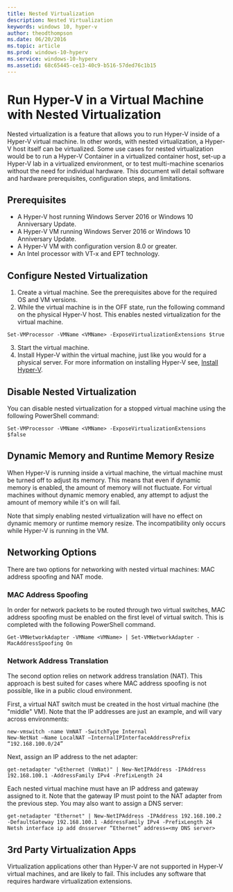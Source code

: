 ```yaml
---
title: Nested Virtualization
description: Nested Virtualization
keywords: windows 10, hyper-v
author: theodthompson
ms.date: 06/20/2016
ms.topic: article
ms.prod: windows-10-hyperv
ms.service: windows-10-hyperv
ms.assetid: 68c65445-ce13-40c9-b516-57ded76c1b15
---
```


# Run Hyper-V in a Virtual Machine with Nested Virtualization

Nested virtualization is a feature that allows you to run Hyper-V inside of a Hyper-V virtual machine. In other words, with nested virtualization, a Hyper-V host itself can be virtualized. Some use cases for nested virtualization would be to run a Hyper-V Container in a virtualized container host, set-up a Hyper-V lab in a virtualized environment, or to test multi-machine scenarios without the need for individual hardware. This document will detail software and hardware prerequisites, configuration steps, and limitations. 

## Prerequisites

- A Hyper-V host running Windows Server 2016 or Windows 10 Anniversary Update.
- A Hyper-V VM running Windows Server 2016 or Windows 10 Anniversary Update.
- A Hyper-V VM with configuration version 8.0 or greater.
- An Intel processor with VT-x and EPT technology.

## Configure Nested Virtualization

1. Create a virtual machine. See the prerequisites above for the required OS and VM versions.
2. While the virtual machine is in the OFF state, run the following command on the physical Hyper-V host. This enables nested virtualization for the virtual machine.

```none
Set-VMProcessor -VMName <VMName> -ExposeVirtualizationExtensions $true
```
3. Start the virtual machine.
4. Install Hyper-V within the virtual machine, just like you would for a physical server. For more information on installing Hyper-V see, [Install Hyper-V]( https://msdn.microsoft.com/en-us/virtualization/hyperv_on_windows/quick_start/walkthrough_install).

## Disable Nested Virtualization
You can disable nested virtualization for a stopped virtual machine using the following PowerShell command:
```none
Set-VMProcessor -VMName <VMName> -ExposeVirtualizationExtensions $false
```

## Dynamic Memory and Runtime Memory Resize
When Hyper-V is running inside a virtual machine, the virtual machine must be turned off to adjust its memory. This means that even if dynamic memory is enabled, the amount of memory will not fluctuate. For virtual machines without dynamic memory enabled, any attempt to adjust the amount of memory while it's on will fail. 

Note that simply enabling nested virtualization will have no effect on dynamic memory or runtime memory resize. The incompatibility only occurs while Hyper-V is running in the VM.

## Networking Options
There are two options for networking with nested virtual machines: MAC address spoofing and NAT mode.

### MAC Address Spoofing
In order for network packets to be routed through two virtual switches, MAC address spoofing must be enabled on the first level of virtual switch. This is completed with the following PowerShell command.

```none
Get-VMNetworkAdapter -VMName <VMName> | Set-VMNetworkAdapter -MacAddressSpoofing On
```
### Network Address Translation
The second option relies on network address translation (NAT). This approach is best suited for cases where MAC address spoofing is not possible, like in a public cloud environment.

First, a virtual NAT switch must be created in the host virtual machine (the "middle" VM). Note that the IP addresses are just an example, and will vary across environments:
```none
new-vmswitch -name VmNAT -SwitchType Internal
New-NetNat –Name LocalNAT –InternalIPInterfaceAddressPrefix “192.168.100.0/24”
```
Next, assign an IP address to the net adapter:
```none
get-netadapter "vEthernet (VmNat)" | New-NetIPAddress -IPAddress 192.168.100.1 -AddressFamily IPv4 -PrefixLength 24
```
Each nested virtual machine must have an IP address and gateway assigned to it. Note that the gateway IP must point to the NAT adapter from the previous step. You may also want to assign a DNS server:
```none
get-netadapter "Ethernet" | New-NetIPAddress -IPAddress 192.168.100.2 -DefaultGateway 192.168.100.1 -AddressFamily IPv4 -PrefixLength 24
Netsh interface ip add dnsserver “Ethernet” address=<my DNS server>
```

## 3rd Party Virtualization Apps
Virtualization applications other than Hyper-V are not supported in Hyper-V virtual machines, and are likely to fail. This includes any software that requires hardware virtualization extensions.
